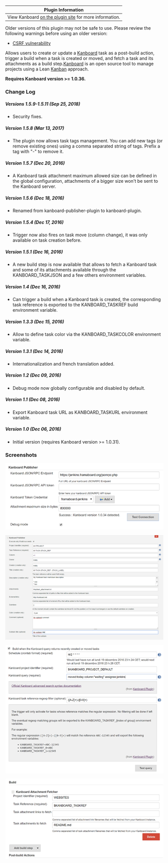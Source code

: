 | Plugin Information                                                                            |
|-----------------------------------------------------------------------------------------------|
| View Kanboard [on the plugin site](https://plugins.jenkins.io/kanboard) for more information. |

Older versions of this plugin may not be safe to use. Please review the
following warnings before using an older version:

-   [CSRF
    vulnerability](https://jenkins.io/security/advisory/2019-01-28/#SECURITY-818)

Allows users to create or update a [Kanboard](https://kanboard.net/)
task as a post-build action, trigger a build when a task is created or
moved, and fetch a task and its attachments as a build
step.[Kanboard](https://kanboard.net/) is an open source tool to manage
projects using a Lean
[Kanban](https://en.wikipedia.org/wiki/Kanban_(development)) approach.

**Requires Kanboard version \>= 1.0.36.**

### Change Log

##### Versions 1.5.9-1.5.11 (Sep 25, 2018)

-   Security fixes.

##### Version 1.5.8 (Mar 13, 2017)

-   The plugin now allows task tags management. You can add new tags (or
    remove existing ones) using a comma separated string of tags. Prefix
    a tag with "-" to remove it.

##### Version 1.5.7 (Dec 20, 2016)

-   A Kanboard task attachment maximum allowed size can be defined in
    the global configuration, attachments of a bigger size won't be sent
    to the Kanboard server.

##### Version 1.5.6 (Dec 18, 2016)

-   Renamed from kanboard-publisher-plugin to kanboard-plugin.

##### Version 1.5.4 (Dec 17, 2016)

-   Trigger now also fires on task move (column change), it was only
    available on task creation before.

##### Version 1.5.1 (Dec 16, 2016)

-   A new build step is now available that allows to fetch a Kanboard
    task and some of its attachments available through the
    KANBOARD\_TASKJSON and a few others environment variables.

##### Version 1.4 (Dec 16, 2016)

-   Can trigger a build when a Kanboard task is created, the
    corresponding task reference is exported to the KANBOARD\_TASKREF
    build environment variable.

##### Version 1.3.3 (Dec 15, 2016)

-   Allow to define task color via the KANBOARD\_TASKCOLOR environment
    variable.

##### Version 1.3.1 (Dec 14, 2016)

-   Internationalization and french translation added.

##### Version 1.2 (Dec 09, 2016)

-   Debug mode now globally configurable and disabled by default.

##### Version 1.1 (Dec 08, 2016)

-   Export Kanboard task URL as KANBOARD\_TASKURL environment variable.

##### Version 1.0 (Dec 06, 2016)

-   Initial version (requires Kanboard version \>= 1.0.31).

### Screenshots

![](docs/images/2016-12-19_23h22_47.png)

![](docs/images/2016-12-09_19h01_33.png)

![](docs/images/2016-12-19_23h26_41.png)

![](docs/images/2016-12-16_17h12_37.png)
